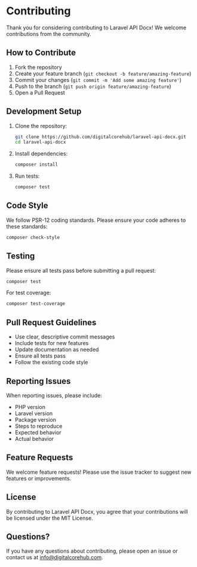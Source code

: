 # Contributing

Thank you for considering contributing to Laravel API Docx! We welcome contributions from the community.

## How to Contribute

1. Fork the repository
2. Create your feature branch (`git checkout -b feature/amazing-feature`)
3. Commit your changes (`git commit -m 'Add some amazing feature'`)
4. Push to the branch (`git push origin feature/amazing-feature`)
5. Open a Pull Request

## Development Setup

1. Clone the repository:
   ```bash
   git clone https://github.com/digitalcorehub/laravel-api-docx.git
   cd laravel-api-docx
   ```

2. Install dependencies:
   ```bash
   composer install
   ```

3. Run tests:
   ```bash
   composer test
   ```

## Code Style

We follow PSR-12 coding standards. Please ensure your code adheres to these standards:

```bash
composer check-style
```

## Testing

Please ensure all tests pass before submitting a pull request:

```bash
composer test
```

For test coverage:

```bash
composer test-coverage
```

## Pull Request Guidelines

- Use clear, descriptive commit messages
- Include tests for new features
- Update documentation as needed
- Ensure all tests pass
- Follow the existing code style

## Reporting Issues

When reporting issues, please include:

- PHP version
- Laravel version
- Package version
- Steps to reproduce
- Expected behavior
- Actual behavior

## Feature Requests

We welcome feature requests! Please use the issue tracker to suggest new features or improvements.

## License

By contributing to Laravel API Docx, you agree that your contributions will be licensed under the MIT License.

## Questions?

If you have any questions about contributing, please open an issue or contact us at info@digitalcorehub.com.
